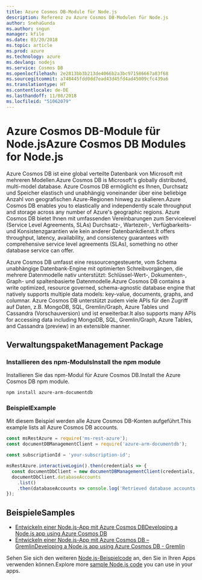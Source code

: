 ```yaml
---
title: Azure Cosmos DB-Module für Node.js
description: Referenz zu Azure Cosmos DB-Modulen für Node.js
author: SnehaGunda
ms.author: sngun
manager: kfile
ms.date: 03/20/2018
ms.topic: article
ms.prod: azure
ms.technology: azure
ms.devlang: nodejs
ms.service: Cosmos DB
ms.openlocfilehash: 2e2813bb3b213de4066b2a3bc971586667a83f68
ms.sourcegitcommit: a748445fdd0dd7ead43d45fd4ad45009cfc439a6
ms.translationtype: HT
ms.contentlocale: de-DE
ms.lasthandoff: 11/08/2018
ms.locfileid: "51062079"
---
```

# <a name="azure-cosmos-db-modules-for-nodejs"></a><span data-ttu-id="14ba7-103">Azure Cosmos DB-Module für Node.js</span><span class="sxs-lookup"><span data-stu-id="14ba7-103">Azure Cosmos DB Modules for Node.js</span></span>

<span data-ttu-id="14ba7-104">Azure Cosmos DB ist eine global verteilte Datenbank von Microsoft mit mehreren Modellen.</span><span class="sxs-lookup"><span data-stu-id="14ba7-104">Azure Cosmos DB is Microsoft's globally distributed, multi-model database.</span></span> <span data-ttu-id="14ba7-105">Azure Cosmos DB ermöglicht es Ihnen, Durchsatz und Speicher elastisch und unabhängig voneinander über eine beliebige Anzahl von geografischen Azure-Regionen hinweg zu skalieren.</span><span class="sxs-lookup"><span data-stu-id="14ba7-105">Azure Cosmos DB enables you to elastically and independently scale throughput and storage across any number of Azure's geographic regions.</span></span> <span data-ttu-id="14ba7-106">Azure Cosmos DB bietet Ihnen mit umfassenden Vereinbarungen zum Servicelevel (Service Level Agreements, SLAs) Durchsatz-, Wartezeit-, Verfügbarkeits- und Konsistenzgarantien wie kein anderer Datenbankdienst.</span><span class="sxs-lookup"><span data-stu-id="14ba7-106">It offers throughput, latency, availability, and consistency guarantees with comprehensive service level agreements (SLAs), something no other database service can offer.</span></span>

<span data-ttu-id="14ba7-107">Azure Cosmos DB umfasst eine ressourcengesteuerte, vom Schema unabhängige Datenbank-Engine mit optimierten Schreibvorgängen, die mehrere Datenmodelle nativ unterstützt: Schlüssel-Wert-, Dokumenten-, Graph- und spaltenbasierte Datenmodelle.</span><span class="sxs-lookup"><span data-stu-id="14ba7-107">Azure Cosmos DB contains a write optimized, resource governed, schema-agnostic database engine that natively supports multiple data models: key-value, documents, graphs, and columnar.</span></span> <span data-ttu-id="14ba7-108">Azure Cosmos DB unterstützt zudem viele APIs für den Zugriff auf Daten, z.B. MongoDB, SQL, Gremlin/Graph, Azure Tables und Cassandra (Vorschauversion) und ist erweiterbar.</span><span class="sxs-lookup"><span data-stu-id="14ba7-108">It also supports many APIs for accessing data including MongoDB, SQL, Gremlin/Graph, Azure Tables, and Cassandra (preview) in an extensible manner.</span></span>

## <a name="management-package"></a><span data-ttu-id="14ba7-109">Verwaltungspaket</span><span class="sxs-lookup"><span data-stu-id="14ba7-109">Management Package</span></span>

### <a name="install-the-npm-module"></a><span data-ttu-id="14ba7-110">Installieren des npm-Moduls</span><span class="sxs-lookup"><span data-stu-id="14ba7-110">Install the npm module</span></span> 

<span data-ttu-id="14ba7-111">Installieren Sie das npm-Modul für Azure Cosmos DB.</span><span class="sxs-lookup"><span data-stu-id="14ba7-111">Install the Azure Cosmos DB npm module.</span></span>

```bash
npm install azure-arm-documentdb
```

### <a name="example"></a><span data-ttu-id="14ba7-112">Beispiel</span><span class="sxs-lookup"><span data-stu-id="14ba7-112">Example</span></span>

<span data-ttu-id="14ba7-113">Mit diesem Beispiel werden alle Azure Cosmos DB-Konten aufgeführt.</span><span class="sxs-lookup"><span data-stu-id="14ba7-113">This example lists all Azure Cosmos DB accounts.</span></span>

```javascript
const msRestAzure = require('ms-rest-azure');
const documentDBManagementClient = require('azure-arm-documentdb');

const subscriptionId = 'your-subscription-id';

msRestAzure.interactiveLogin().then(credentials => {
  const documentDbClient = new documentDBManagementClient(credentials, subscriptionId);
  documentDbClient.databaseAccounts
    .list()
    .then(databaseAccounts => console.log('Retrieved database accounts: ', databaseAccounts));
});
```

## <a name="samples"></a><span data-ttu-id="14ba7-114">Beispiele</span><span class="sxs-lookup"><span data-stu-id="14ba7-114">Samples</span></span>

* [<span data-ttu-id="14ba7-115">Entwickeln einer Node.js-App mit Azure Cosmos DB</span><span class="sxs-lookup"><span data-stu-id="14ba7-115">Developing a Node.js app using Azure Cosmos DB</span></span>](https://azure.microsoft.com/resources/samples/azure-cosmos-db-documentdb-nodejs-getting-started/)
* [<span data-ttu-id="14ba7-116">Entwickeln einer Node.js-App mit Azure Cosmos DB – Gremlin</span><span class="sxs-lookup"><span data-stu-id="14ba7-116">Developing a Node.js app using Azure Cosmos DB - Gremlin</span></span>](https://azure.microsoft.com/resources/samples/azure-cosmos-db-graph-nodejs-getting-started/)

<span data-ttu-id="14ba7-117">Sehen Sie sich den weiteren [Node.js-Beispielcode](https://azure.microsoft.com/resources/samples/?platform=nodejs) an, den Sie in Ihren Apps verwenden können.</span><span class="sxs-lookup"><span data-stu-id="14ba7-117">Explore more [sample Node.js code](https://azure.microsoft.com/resources/samples/?platform=nodejs) you can use in your apps.</span></span>

